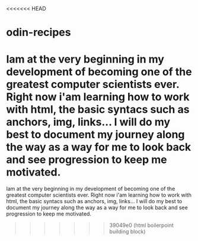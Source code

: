 <<<<<<< HEAD
# odin-recipes

Iam at the very beginning in my development of becoming one of the greatest computer scientists ever.
Right now i'am learning how to work with html, the basic syntacs such as anchors, img, links...
I will do my best to document my journey along the way as a way for me to look back and see progression to keep me motivated. 
=======
Iam at the very beginning in my development of becoming one of the greatest computer scientists ever. Right now i'am learning how to work with html, the basic syntacs such as anchors, img, links... I will do my best to document my journey along the way as a way for me to look back and see progression to keep me motivated.
>>>>>>> 39049e0 (html boilerpoint building block)
